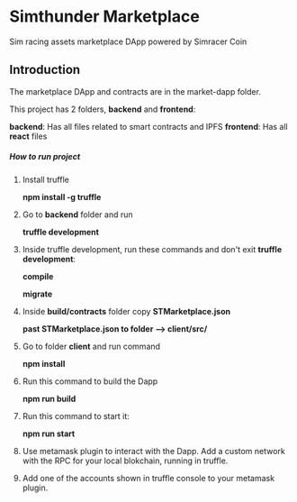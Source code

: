 # Simthunder Marketplace
Sim racing assets marketplace DApp powered by Simracer Coin

## Introduction
The marketplace DApp and contracts are in the market-dapp folder. 

This project has 2 folders, **backend** and **frontend**:
    
**backend**: Has all files related to smart contracts and IPFS
**frontend**: Has all **react** files
    
##### How to run project
1) Install truffle 

    **npm install -g truffle**

2) Go to **backend** folder and run
    
    **truffle development**
    
3) Inside truffle development, run these commands and don't exit **truffle development**:

    **compile**
    
    **migrate**
    
4) Inside **build/contracts** folder copy **STMarketplace.json**

    **past STMarketplace.json to folder --> client/src/**

5) Go to folder **client** and run command

    **npm install**

6) Run this command to build the Dapp

    **npm run build**
    
7) Run this command to start it:

    **npm run start**

8) Use metamask plugin to interact with the Dapp. Add a custom network with the RPC for your local blokchain, running in truffle.

9) Add one of the accounts shown in truffle console to your metamask plugin.
